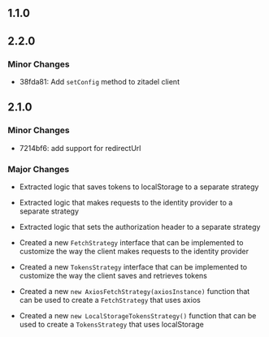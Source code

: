 ## 1.1.0

## 2.2.0

### Minor Changes

- 38fda81: Add `setConfig` method to zitadel client

## 2.1.0

### Minor Changes

- 7214bf6: add support for redirectUrl

### Major Changes

- Extracted logic that saves tokens to localStorage to a separate strategy
- Extracted logic that makes requests to the identity provider to a separate strategy
- Extracted logic that sets the authorization header to a separate strategy

- Created a new `FetchStrategy` interface that can be implemented to customize the way the client makes requests to the identity provider
- Created a new `TokensStrategy` interface that can be implemented to customize the way the client saves and retrieves tokens

- Created a new `new AxiosFetchStrategy(axiosInstance)` function that can be used to create a `FetchStrategy` that uses axios
- Created a new `new LocalStorageTokensStrategy()` function that can be used to create a `TokensStrategy` that uses localStorage

